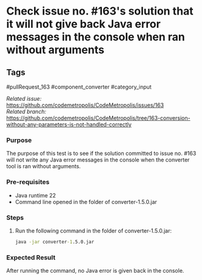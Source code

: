 # Check issue no. #163's solution that it will not give back Java error messages in the console when ran without arguments

## Tags
#pullRequest_163 #component_converter #category_input 

_Related issue:_ https://github.com/codemetropolis/CodeMetropolis/issues/163 <br>
_Related branch:_ https://github.com/codemetropolis/CodeMetropolis/tree/163-conversion-without-any-parameters-is-not-handled-correctly

### Purpose
The purpose of this test is to see if the solution committed to issue no. #163 will not write any Java error messages in the console when the converter tool is ran without arguments.

### Pre-requisites
- Java runtime 22
- Command line opened in the folder of converter-1.5.0.jar

### Steps
1. Run the following command in the folder of converter-1.5.0.jar:
   ```cmd
   java -jar converter-1.5.0.jar
   ```

### Expected Result
After running the command, no Java error is given back in the console.
